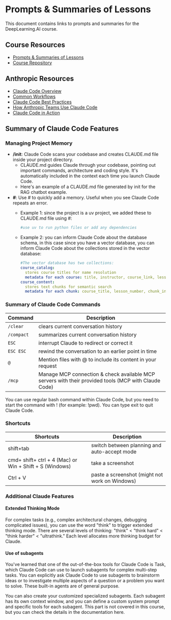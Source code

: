 # Prompts & Summaries of Lessons

This document contains links to prompts and summaries for the DeepLearning.AI course.

## Course Resources

- [Prompts & Summaries of Lessons](https://learn.deeplearning.ai/courses/claude-code-a-highly-agentic-coding-assistant/lesson/hhfj3/prompts-&-summaries-of-lessons)
- [Course Repository](https://github.com/https-deeplearning-ai/sc-claude-code-files)

## Anthropic Resources

- [Claude Code Overview](https://docs.anthropic.com/en/docs/claude-code/overview)
- [Common Workflows](https://docs.anthropic.com/en/docs/claude-code/common-workflows)
- [Claude Code Best Practices](https://www.anthropic.com/engineering/claude-code-best-practices)
- [How Anthropic Teams Use Claude Code](https://www.anthropic.com/news/how-anthropic-teams-use-claude-code)
- [Claude Code in Action](https://anthropic.skilljar.com/claude-code-in-action)

## Summary of Claude Code Features

### Managing Project Memory

- **/init**: Claude Code scans your codebase and creates CLAUDE.md file inside your project directory.
  - CLAUDE.md guides Claude through your codebase, pointing out important commands, architecture and coding style. It's automatically included in the context each time you launch Claude Code.
  - Here's an example of a CLAUDE.md file generated by init for the RAG chatbot example.
- **#**: Use # to quickly add a memory. Useful when you see Claude Code repeats an error.
  - Example 1: since the project is a uv project, we added these to CLAUDE.md file using #:

    ```bash
    #use uv to run python files or add any dependencies
    ```

  - Example 2: you can inform Claude Code about the database schema, in this case since you have a vector database, you can inform Claude Code about the collections stored in the vector database:

    ```yaml
    #The vector database has two collections:
    course_catalog:
      stores course titles for name resolution
      metadata for each course: title, instructor, course_link, lesson_count, lessons_json (list of lessons: lesson_number, lesson_title, lesson_link)
    course_content:
      stores text chunks for semantic search
      metadata for each chunk: course_title, lesson_number, chunk_index
    ```

### Summary of Claude Code Commands

| Command | Description |
|---------|-------------|
| `/clear` | clears current conversation history |
| `/compact` | summarizes current conversation history |
| `ESC` | interrupt Claude to redirect or correct it |
| `ESC ESC` | rewind the conversation to an earlier point in time |
| `@` | Mention files with @ to include its content in your request |
| `/mcp` | Manage MCP connection & check available MCP servers with their provided tools (MCP with Claude Code) |

You can use regular bash command within Claude Code, but you need to start the command with ! (for example: !pwd). You can type exit to quit Claude Code.

### Shortcuts

| Shortcuts | Description |
|-----------|-------------|
| shift+tab | switch between planning and auto-accept mode |
| cmd+ shift+ ctrl + 4 (Mac) or Win + Shift + S (Windows) | take a screenshot |
| Ctrl + V | paste a screenshot (might not work on Windows) |

### Additional Claude Features

#### Extended Thinking Mode

For complex tasks (e.g., complex architectural changes, debugging complicated issues), you can use the word "think" to trigger extended thinking mode. There are several levels of thinking: "think" < "think hard" < "think harder" < "ultrathink." Each level allocates more thinking budget for Claude.

#### Use of subagents

You've learned that one of the out-of-the-box tools for Claude Code is Task, which Claude Code can use to launch subagents for complex multi-step tasks. You can explicitly ask Claude Code to use subagents to brainstorm ideas or to investigate multiple aspects of a question or a problem you want to solve. These built-in agents are of general purpose.

You can also create your customized specialized subagents. Each subagent has its own context window, and you can define a custom system prompt and specific tools for each subagent. This part is not covered in this course, but you can check the details in the documentation here.
